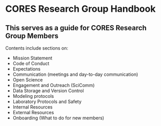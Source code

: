# CORES Research Group Handbook

## This serves as a guide for CORES Research Group Members

Contents include sections on:

- Mission Statement
- Code of Conduct
- Expectations
- Communication (meetings and day-to-day communication)
- Open Science
- Engagement and Outreach (SciComm)
- Data Storage and Version Control
- Modeling protocols
- Laboratory Protocols and Safety
- Internal Resources
- External Resources
- Onboarding (What to do for new members)

